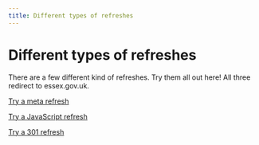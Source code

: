 ```yaml
---
title: Different types of refreshes
---
```


# Different types of refreshes

There are a few different kind of refreshes. Try them all out here! All three redirect to essex.gov.uk.

[Try a meta refresh](/meta-refresh.html)

[Try a JavaScript refresh](/javascript-refresh.html)

[Try a 301 refresh](http://301.kfh.me/)
